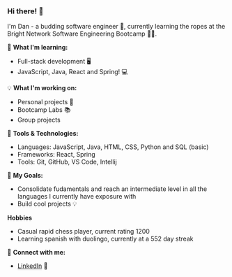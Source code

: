 ### Hi there! 👋

I'm Dan - a budding software engineer 🚀, currently learning the ropes at the Bright Network Software Engineering Bootcamp 🧑‍💻.

🌱 **What I'm learning:**
- Full-stack development 🖥️
- JavaScript, Java, React and Spring! 💻

💡 **What I'm working on:**
- Personal projects 🎨
- Bootcamp Labs 📚
- Group projects

🔧 **Tools & Technologies:**
- Languages: JavaScript, Java, HTML, CSS, Python and SQL (basic)
- Frameworks: React, Spring
- Tools: Git, GitHub, VS Code, Intellij

🌟 **My Goals:**
- Consolidate fudamentals and reach an intermediate level in all the languages I currently have exposure with
- Build cool projects 💡

**Hobbies**
- Casual rapid chess player, current rating 1200
- Learning spanish with duolingo, currently at a 552 day streak

💬 **Connect with me:**
- [LinkedIn](https://uk.linkedin.com/in/danash-mahmood-1366b1201) 💼
